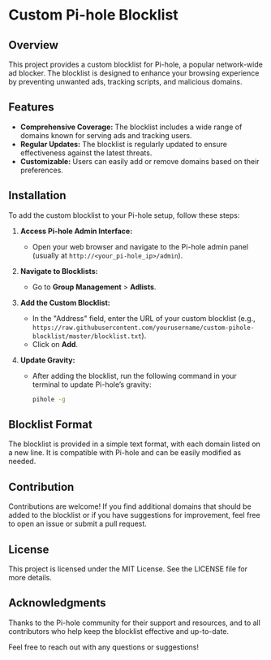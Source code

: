 # Custom Pi-hole Blocklist

## Overview

This project provides a custom blocklist for Pi-hole, a popular network-wide ad blocker. The blocklist is designed to enhance your browsing experience by preventing unwanted ads, tracking scripts, and malicious domains.

## Features

- **Comprehensive Coverage:** The blocklist includes a wide range of domains known for serving ads and tracking users.
- **Regular Updates:** The blocklist is regularly updated to ensure effectiveness against the latest threats.
- **Customizable:** Users can easily add or remove domains based on their preferences.

## Installation

To add the custom blocklist to your Pi-hole setup, follow these steps:

1. **Access Pi-hole Admin Interface:**
   - Open your web browser and navigate to the Pi-hole admin panel (usually at `http://<your_pi-hole_ip>/admin`).

2. **Navigate to Blocklists:**
   - Go to **Group Management** > **Adlists**.

3. **Add the Custom Blocklist:**
   - In the "Address" field, enter the URL of your custom blocklist (e.g., `https://raw.githubusercontent.com/yourusername/custom-pihole-blocklist/master/blocklist.txt`).
   - Click on **Add**.

4. **Update Gravity:**
   - After adding the blocklist, run the following command in your terminal to update Pi-hole’s gravity:
     ```bash
     pihole -g
     ```

## Blocklist Format

The blocklist is provided in a simple text format, with each domain listed on a new line. It is compatible with Pi-hole and can be easily modified as needed.

## Contribution

Contributions are welcome! If you find additional domains that should be added to the blocklist or if you have suggestions for improvement, feel free to open an issue or submit a pull request.

## License

This project is licensed under the MIT License. See the LICENSE file for more details.

## Acknowledgments

Thanks to the Pi-hole community for their support and resources, and to all contributors who help keep the blocklist effective and up-to-date.

Feel free to reach out with any questions or suggestions!
